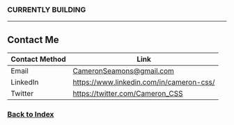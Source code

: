 ### CURRENTLY BUILDING 
----


## Contact Me

| Contact Method | Link |
| --- | --- |
| Email | CameronSeamons@gmail.com |
| LinkedIn | https://www.linkedin.com/in/cameron-css/|
| Twitter | https://twitter.com/Cameron_CSS |

### <a href="https://github.com/CameronCSS/PersonalProjects">Back to Index</a>

